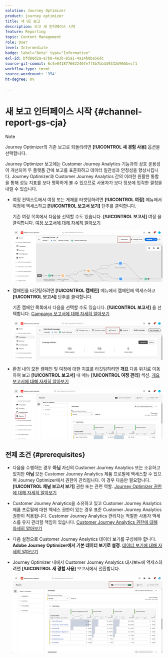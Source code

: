 ```yaml
---
solution: Journey Optimizer
product: journey optimizer
title: 새 UI 보고
description: 보고 새 인터페이스 시작
feature: Reporting
topic: Content Management
role: User
level: Intermediate
badge: label="Beta" type="Informative"
exl-id: bfd88d2a-e7b8-4e3b-85a1-4a14b0ba56dc
source-git-commit: 6c4e0418776622467e7f5b7bb3d9332d965becf1
workflow-type: tm+mt
source-wordcount: '354'
ht-degree: 0%

---
```


# 새 보고 인터페이스 시작 {#channel-report-gs-cja}

>[!NOTE]
>
> Journey Optimizer의 기존 보고로 되돌리려면 **[!UICONTROL 새 경험 사용]** 옵션을 선택합니다.

Journey Optimizer 보고에는 Customer Journey Analytics 기능과의 상호 운용성이 개선되어 두 플랫폼 간에 보고를 표준화하고 데이터 일관성과 안정성을 향상시킵니다. Journey Optimizer과 Customer Journey Analytics 간의 이러한 원활한 통합을 통해 성능 지표를 보다 명확하게 볼 수 있으므로 사용자가 보다 정보에 입각한 결정을 내릴 수 있습니다.

* 여정 컨텍스트에서 여정 또는 게재를 타겟팅하려면 **[!UICONTROL 여정]** 메뉴에서 여정에 액세스하고 **[!UICONTROL 보고서 보기]** 단추를 클릭합니다.

  기존 여정 목록에서 다음을 선택할 수도 있습니다. **[!UICONTROL 보고서]** 여정 을 클릭합니다. [여정 보고서에 대해 자세히 알아보기](journey-global-report-cja.md)

  ![](assets/gs-cja-report-3.png)

* 캠페인을 타깃팅하려면 **[!UICONTROL 캠페인]** 메뉴에서 캠페인에 액세스하고 **[!UICONTROL 보고서]** 단추를 클릭합니다.

  기존 캠페인 목록에서 다음을 선택할 수도 있습니다. **[!UICONTROL 보고서]** 을 선택합니다. [Campaign 보고서에 대해 자세히 알아보기](campaign-global-report-cja.md)

  ![](assets/gs-cja-report-2.png)

* 환경 내의 모든 캠페인 및 여정에 대한 지표를 타깃팅하려면 **개요** 다음 위치로 이동하여 보고 **[!UICONTROL 보고서]** 내 메뉴 **[!UICONTROL 여정 관리]** 섹션. [개요 보고서에 대해 자세히 알아보기](channel-report-cja.md)

  ![](assets/gs-cja-report-1.png)

## 전제 조건 {#prerequisites}

* 다음을 수행하는 경우 **아님** 자신의 Customer Journey Analytics 또는 소유하고 있지만 **아님** 모든 Customer Journey Analytics 제품 프로필에 액세스할 수 있으며 Journey Optimizer에서 권한이 관리됩니다. 이 경우 다음만 필요합니다. **[!UICONTROL 채널 보고서 보기]** 권한 또는 관련 역할. [Journey Optimizer 권한에 대해 자세히 알아보기](../administration/permissions.md)
* Customer Journey Analytics을 소유하고 있고 Customer Journey Analytics 제품 프로필에 대한 액세스 권한이 있는 경우 표준 Customer Journey Analytics 권한이 적용됩니다. Customer Journey Analytics 관리자는 적절한 사용자 액세스를 유지 관리할 책임이 있습니다. [Customer Journey Analytics 권한에 대해 자세히 알아보기](https://experienceleague.adobe.com/en/docs/analytics-platform/using/technotes/access-control)
* 다음 설정으로 Customer Journey Analytics 데이터 보기를 구성해야 합니다. **Adobe Journey Optimizer에서 기본 데이터 보기로 설정**. [데이터 보기에 대해 자세히 알아보기](https://experienceleague.adobe.com/en/docs/analytics-platform/using/cja-dataviews/create-dataview)
* Journey Optimizer 내에서 Customer Journey Analytics 대시보드에 액세스하려면 **[!UICONTROL 새 경험 사용]** 보고서에서 전환합니다.

  ![](assets/cja-option.png)
